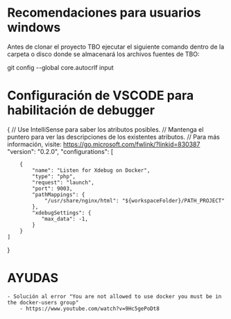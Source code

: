 # Recomendaciones para usuarios windows
Antes de clonar el proyecto TBO ejecutar el siguiente comando dentro de la carpeta o disco donde se almacenará los archivos fuentes de TBO:

git config --global core.autocrlf input


# Configuración de VSCODE para habilitación de debugger


{
    // Use IntelliSense para saber los atributos posibles.
    // Mantenga el puntero para ver las descripciones de los existentes atributos.
    // Para más información, visite: https://go.microsoft.com/fwlink/?linkid=830387
    "version": "0.2.0",
    "configurations": [

        {
            "name": "Listen for Xdebug on Docker",
            "type": "php",
            "request": "launch",
            "port": 9003,
            "pathMappings": {
                "/usr/share/nginx/html": "${workspaceFolder}/PATH_PROJECT"
            },
            "xdebugSettings": {
               "max_data": -1,
            }
        }
    ]
}

# AYUDAS
    - Solución al error "You are not allowed to use docker you must be in the docker-users group"
        - https://www.youtube.com/watch?v=9Hc5gePoDt8